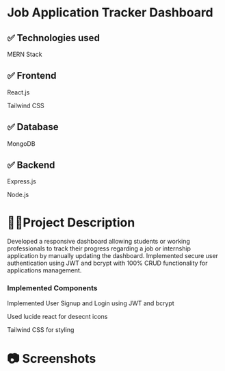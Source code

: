 # Job Application Tracker Dashboard
## ✅ Technologies used 
MERN Stack


## ✅ Frontend
React.js

Tailwind CSS


## ✅ Database
MongoDB


## ✅ Backend
Express.js

Node.js

# 📖📖Project Description

Developed a responsive dashboard allowing students or working professionals to track their progress regarding a job or internship application by manually updating the dashboard. Implemented secure user authentication using JWT and bcrypt with 100% CRUD functionality for applications management.

### Implemented Components

Implemented User Signup and Login using JWT and bcrypt

Used lucide react for desecnt icons

Tailwind CSS for styling 



# 📷 Screenshots

